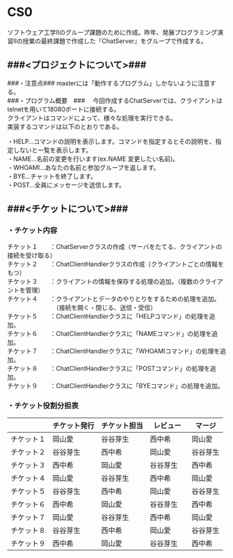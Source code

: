 # CS0  
  
ソフトウェア工学Ⅱのグループ課題のために作成。昨年、発展プログラミング演習Ⅱの授業の最終課題で作成した『ChatServer』をグループで作成する。

###<プロジェクトについて>###
-------------------------
###・注意点###
masterには「動作するプログラム」しかないように注意する。  
###・プログラム概要　###
　今回作成するChatServerでは、クライアントはtelnetを用いて18080ポートに接続する。  
クライアントはコマンドによって、様々な処理を実行できる。  
実装するコマンドは以下のとおりである。  
  
・HELP…コマンドの説明を表示します。コマンドを指定するとその説明を、指定しないと一覧を表示します。  
・NAME…名前の変更を行います(ex.NAME 変更したい名前)。  
・WHOAMI…あなたの名前と参加グループを返します。  
・BYE…チャットを終了します。  
・POST…全員にメッセージを送信します。  

###<チケットについて>###
-------------------------
### ・チケット内容 ###
チケット１　　：ChatServerクラスの作成（サーバをたてる、クライアントの接続を受け取る）  
チケット２　　：ChatClientHandlerクラスの作成（クライアントごとの情報をもつ）  
チケット３　　：クライアントの情報を保存する処理の追加。（複数のクライアントを管理）  
チケット４　　：クライアントとデータのやりとりをするための処理を追加。  
　　　　　　　　（接続を開く・閉じる、送信・受信）  
チケット５　　：ChatClientHandlerクラスに「HELPコマンド」の処理を追加。  
チケット６　　：ChatClientHandlerクラスに「NAMEコマンド」の処理を追加。  
チケット７　　：ChatClientHandlerクラスに「WHOAMIコマンド」の処理を追加。  
チケット８　　：ChatClientHandlerクラスに「POSTコマンド」の処理を追加。  
チケット９　　：ChatClientHandlerクラスに「BYEコマンド」の処理を追加。  

### ・チケット役割分担表 ###

|            | チケット発行 | チケット担当  | レビュー　| マージ  |
|------------|------------|-------------|---------|--------|
| チケット１   |  岡山愛     |  谷谷芽生    | 西中希   | 岡山愛　 |
| チケット２   |  谷谷芽生   |  西中希      | 岡山愛　 | 谷谷芽生 |
| チケット３   |  西中希     |  岡山愛　    | 谷谷芽生 | 西中希   |  
| チケット４   |  岡山愛     |  谷谷芽生    | 西中希   | 岡山愛　 |
| チケット５   |  谷谷芽生   |  西中希      | 岡山愛　 | 谷谷芽生 |
| チケット６   |  西中希     |  岡山愛　    | 谷谷芽生 | 西中希   | 
| チケット７   |  岡山愛     |  谷谷芽生    | 西中希   | 岡山愛　 |
| チケット８   |  谷谷芽生   |  西中希      | 岡山愛　 | 谷谷芽生 |
| チケット９   |  西中希     |  岡山愛　    | 谷谷芽生 | 西中希   | 
